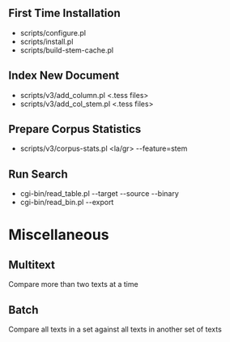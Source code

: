 ## First Time Installation

* scripts/configure.pl
* scripts/install.pl
* scripts/build-stem-cache.pl

## Index New Document

* scripts/v3/add_column.pl <.tess files>
* scripts/v3/add_col_stem.pl <.tess files>

## Prepare Corpus Statistics

* scripts/v3/corpus-stats.pl <la/gr> --feature=stem

## Run Search

* cgi-bin/read_table.pl --target <alluder> --source <cited> --binary <resultsdir>
* cgi-bin/read_bin.pl <resultsdir> --export <format>

# Miscellaneous

## Multitext

Compare more than two texts at a time

## Batch

Compare all texts in a set against all texts in another set of texts
